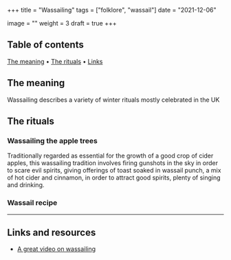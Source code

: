 +++
title = "Wassailing"
tags = ["folklore", "wassail"]
date = "2021-12-06"

image = ""
weight = 3
draft = true
+++

## Table of contents

<div class="table-of-contents">

[The meaning](#the-meaning) •
[The rituals](#the-rituals) •
[Links](#links-and-resources)

</div>

## The meaning

Wassailing describes a variety of winter rituals mostly celebrated in the UK

## The rituals

### Wassailing the apple trees

Traditionally regarded as essential for the growth of a good crop of cider apples, this wassailing tradition involves firing gunshots in the sky in order to scare evil spirits, giving offerings of toast soaked in wassail punch, a mix of hot cider and cinnamon, in order to attract good spirits, plenty of singing and drinking.

### Wassail recipe



---

## Links and resources

- [A great video on wassailing](https://youtu.be/ic4qWguBYEM)
